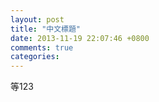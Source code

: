 ```yaml
---
layout: post
title: "中文標題"
date: 2013-11-19 22:07:46 +0800
comments: true
categories: 
---
```

等123

